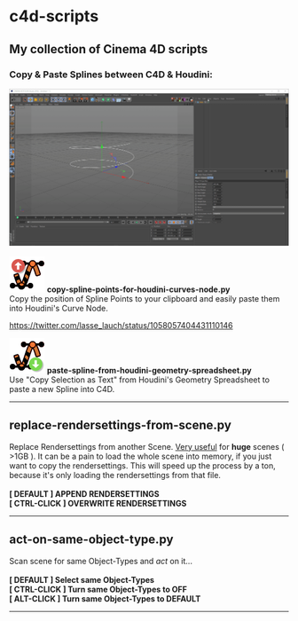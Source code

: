 # c4d-scripts
## My collection of Cinema 4D scripts

### Copy & Paste Splines between C4D & Houdini:

![<gif>](./img/copy_paste_splines_c4d-houdini.gif)</br></br>
![<icon>](./img/copy-spline-points-for-houdini-curves-node.png) <b>copy-spline-points-for-houdini-curves-node.py</b></br>
Copy the position of Spline Points to your clipboard and easily paste them into Houdini's Curve Node.</br>

https://twitter.com/lasse_lauch/status/1058057404431110146</br>

![<icon>](./img/paste-spline-from-houdini-geometry-spreadsheet.png) <b>paste-spline-from-houdini-geometry-spreadsheet.py</b></br>
Use "Copy Selection as Text" from Houdini's Geometry Spreadsheet to paste a new Spline into C4D.</br>

---
## replace-rendersettings-from-scene.py
Replace Rendersettings from another Scene. <u>Very useful</u> for <b>huge</b> scenes ( >1GB ). It can be a pain to load the whole scene into memory, if you just want to copy the rendersettings. This will speed up the process by a ton, because it's only loading the rendersettings from that file.</br></br>
<b>[ DEFAULT ] APPEND RENDERSETTINGS</b></br>
<b>[ CTRL-CLICK ] OVERWRITE RENDERSETTINGS</b></br>

---
## act-on-same-object-type.py
Scan scene for same Object-Types and _act_ on it...</br></br>
<b>[ DEFAULT ] Select same Object-Types</b></br>
<b>[ CTRL-CLICK ] Turn same Object-Types to OFF</b></br>
<b>[ ALT-CLICK ] Turn same Object-Types to DEFAULT</b></br>

---
